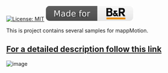[![License: MIT](https://img.shields.io/badge/License-MIT-yellow.svg)](https://opensource.org/licenses/MIT)
[![Made For B&R](https://github.com/hilch/BandR-badges/blob/main/Made-For-BrAutomation.svg)](https://www.br-automation.com)

This is project contains several samples for mappMotion.

## [**For a detailed description follow this link**](https://br-automation-community.github.io/mappMotion-Samples/)

![image](https://github.com/br-automation-community/mappMotion-Samples/assets/2972703/e1559d1d-d895-4f23-a153-5fa039d7816f)

